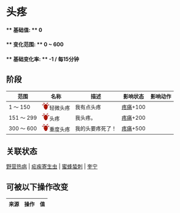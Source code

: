 # 头疼  
#### ** 基础值: ** 0   
#### ** 变化范围: ** 0 ~ 600  
#### ** 基础变化率: ** -1 / 每15分钟  
## 阶段  
范围  |  名称  |  描述  |  影响状态  |  影响动作  
----  |  ----  |  ----  |  ----  |  ----  
1 ～ 150  |  <img decoding="async" src="Sprite/Headache.png" href="a.md" style="max-width:20px;max-height:20px;">轻微头疼  |  我有点头疼  |  [疼痛](Pain.md)+100  |    
151 ～ 299  |  <img decoding="async" src="Sprite/Headache.png" href="a.md" style="max-width:20px;max-height:20px;">头疼  |  我头疼。  |  [疼痛](Pain.md)+200  |    
300 ～ 600  |  <img decoding="async" src="Sprite/Headache.png" href="a.md" style="max-width:20px;max-height:20px;">重度头疼  |  我的头要疼死了！  |  [疼痛](Pain.md)+500  |    
## 关联状态  
[野营热病](BacteriaTyphus.md)  |  [疟疾寄生虫](ParasiteMalaria.md)  |  [蜜蜂蛰刺](BeeStings.md)  |  [奎宁](Quinine.md)  
## 可被以下操作改变  
来源  |  操作  |  值  
----  |  ----  |  ----  
